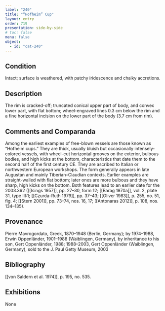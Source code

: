 ```yaml
---
label: "240"
title: "“Hofheim” Cup"
layout: entry
order: 719
presentation: side-by-side
# toc: false
menu: false
object:
  - id: "cat-240"
---
```


## Condition

Intact; surface is weathered, with patchy iridescence and chalky accretions.

## Description

The rim is cracked-off; truncated conical upper part of body, and convex lower part, with flat bottom; wheel-engraved lines 0.3 cm below the rim and a fine horizontal incision on the lower part of the body (3.7 cm from rim).

## Comments and Comparanda

Among the earliest examples of free-blown vessels are those known as “Hofheim cups.” They are thick, usually bluish but occasionally intensely-colored vessels, with wheel-cut horizontal grooves on the exterior, bulbous bodies, and high kicks at the bottom, characteristics that date them to the second half of the first century CE. They are ascribed to Italian or northwestern European workshops. The form generally appears in late Augustan and mainly Tiberian–Claudian contexts. Earlier examples are straight-walled with flat bottom; later ones are more bulbous and they have sharp, high kicks on the bottom. Both features lead to an earlier date for the 2003.362 ([[Isings 1957]], pp. 27–30, form 12; [[Barag 1970a]], vol. 2, plate 31, type III:1; [[Czurda-Ruth 1979]], pp. 37–43; [[Oliver 1983]], p. 255, no. 51, fig. 4; [[Stern 2001]], pp. 73–74, nos. 16, 17; [[Antonaras 2012]], p. 108, nos. 134–135).

## Provenance

Pierre Mavrogordato, Greek, 1870–1948 (Berlin, Germany); by 1974–1988, Erwin Oppenländer, 1901–1988 (Waiblingen, Germany), by inheritance to his son, Gert Oppenländer, 1988; 1988–2003, Gert Oppenländer (Waiblingen, Germany), sold to the J. Paul Getty Museum, 2003

## Bibliography

[[von Saldern et al. 1974]], p. 195, no. 535.

## Exhibitions

None